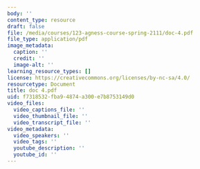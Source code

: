 ```yaml
---
body: ''
content_type: resource
draft: false
file: /media/courses/123-agness-course-spring-2111/doc-4.pdf
file_type: application/pdf
image_metadata:
  caption: ''
  credit: ''
  image-alt: ''
learning_resource_types: []
license: https://creativecommons.org/licenses/by-nc-sa/4.0/
resourcetype: Document
title: doc 4.pdf
uid: f7318532-fba9-4874-a300-e7b8753149d0
video_files:
  video_captions_file: ''
  video_thumbnail_file: ''
  video_transcript_file: ''
video_metadata:
  video_speakers: ''
  video_tags: ''
  youtube_description: ''
  youtube_id: ''
---
```

